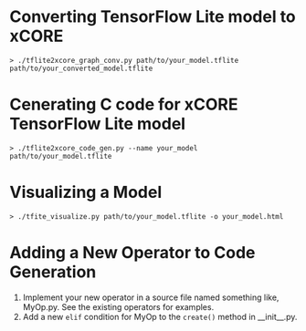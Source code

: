 # Converting TensorFlow Lite model to xCORE

    > ./tflite2xcore_graph_conv.py path/to/your_model.tflite path/to/your_converted_model.tflite

# Cenerating C code for xCORE TensorFlow Lite model

    > ./tflite2xcore_code_gen.py --name your_model path/to/your_model.tflite

# Visualizing a Model

    > ./tfite_visualize.py path/to/your_model.tflite -o your_model.html 

# Adding a New Operator to Code Generation

1. Implement your new operator in a source file named something like, MyOp.py.  See the existing operators for examples.
2. Add a new `elif` condition for MyOp to the `create()` method in \_\_init\_\_.py.
